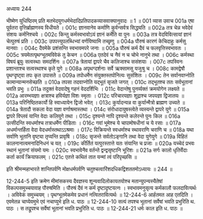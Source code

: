अध्यायः 244

भीष्मेण युधिष्ठिरम् प्रति मतभेदयुगधर्मभेदादिप्रतिपादकव्यासवाक्यानुवादः ॥ 1 ॥
001	व्यास उवाच 
001a	एषा पूर्वतरा वृत्तिर्ब्राह्मणस्य विधीयते ।
001c	ज्ञानवानेव कर्माणि कुर्वन्सर्वत्र सिद्ध्यति ॥
002a	तत्र चेन्न भवेदेवं संशयः कर्मनिश्चये ।
002c	किन्तु कर्मस्वभावोऽयं ज्ञानं कर्मेति वा पुनः ॥
003a	तत्र वेदविवित्सायां ज्ञानं चेत्पुरुषं प्रति ।
003c	उपपत्त्युपलब्धिभ्यां वर्णयिष्यामि तच्छृणु ॥
004a	पौरुषं कारणं केचिदाहुः कर्मसु मानवाः ।
004c	दैवमेके प्रशंसन्ति स्वभावमपरे जनाः ॥
005a	पौरुषं कर्म दैवं च फलवृत्तिस्वभावतः ।
005c	त्रयमेतत्पृथग्भूतमविवेकं तु केचन ॥
006a	एतदेवं च नैवं न च चोभे नानुभे तथा ।
006c	कर्मस्था विषयं ब्रूयुः सत्वस्थाः समदर्शिनः ॥
007a	त्रेतायां द्वापरे चैव कलिजाश्च ससंशयाः ।
007c	तपस्विनः प्रशान्ताश्च सत्वस्थाश्च कृते युगे ॥
008a	अपृथग्दर्शनाः सर्वे ऋक्सामसु यजुःषु च ।
008c	कामद्वेषौ पृथग्दृष्ट्वा तपः कृत उपासते ॥
009a	तपोधर्मेण संयुक्तस्तपोनित्यः सुसंशितः ।
009c	तेन सर्वानवाप्नोति कामान्यान्मनसेच्छति ॥
010a	तपसा तदवाप्नोति यद्भूतं सृजते जगत् ।
010c	तद्भूतश्च ततः सर्वभूतानां भवति प्रभुः ॥
011a	तदुक्तं वेदवादेषु गहनं वेददर्शिभिः ।
011c	वेदान्तेषु पुनर्व्यक्तं क्रमयोगेन लक्ष्यते ॥
012a	आरम्भयज्ञाः क्षत्राश्च हविर्यज्ञा विशः स्मृताः ।
012c	परिचारयज्ञाः शूद्राश्च जपयज्ञा द्विजातयः ॥
013a	परिनिष्ठितकार्यो हि स्वाध्यायेन द्विजो भवेत् ।
013c	कुर्यादन्यन्न वा कुर्यान्मैत्रो ब्राह्मण उच्यते ॥
014a	त्रेतादौ सकला वेदा यज्ञा वर्णाश्रमास्तथा ।
014c	संरोधादायुषस्त्वेते व्यस्यन्ते द्वापरे युगे ॥
015a	द्वापरे विप्लवं यान्ति वेदाः कलियुगे तथा ।
015c	दृश्यन्ते नापि दृश्यन्ते कलेरन्ते पुनः किल ॥
016a	उत्सीदन्ति स्वधर्माश्च तत्राधर्मेण पीडिताः ।
016c	गवां भूमेश्च ये चापामोषधीनां च ये रसाः ॥
017a	अधर्मान्तर्हिता वेदा वेदधर्मास्तथाऽऽश्रमाः ।
017c	विक्रियन्ते स्वधर्माश्च स्थावराणि चराणि च ॥
018a	यथा सर्वाणि भूतानि वृष्ट्या तृप्यन्ति प्रावृषि ।
018c	सृजन्ते सर्वतोऽङ्गानि तथा वेदा युगेयुगे ॥
019a	विहितं कालनानात्वमनादिनिधनं च यत् ।
019c	कीर्तितं यत्पुरस्तात्ते यतः संयान्ति च प्रजाः ॥
020a	यच्चेदं प्रभवः स्थानं भूतानां संयमो यमः ।
020c	स्वभावेनैव वर्तन्ते द्वन्द्वसृष्टानि भूरिशः ॥
021a	सर्गः कालो धृतिर्वेदाः कर्ता कार्यं क्रियाफलम् ।
021c	एतत्ते कथितं तात यन्मां त्वं परिपृच्छसि ॥ 

इति श्रीमन्महाभारते शान्तिपर्वणि मोक्षधर्मपर्वणि चतुश्चत्वारिंशदधिकद्विशततमोऽध्यायः ॥ 244 ॥

12-244-5 इति क्रमेण मीमांसकस्य दैवज्ञस्य शून्यवादिलोकायतयोश्च मतान्युपन्यस्यैतेषां विकल्पसमुच्चयावाह पौरुषमिति । पौरुषं दैवं न कर्म दृष्टादृष्टयत्नः । स्वभावमनुसृत्य कर्मकालौ फलदावित्यर्थः । अविवेकं समुच्चयम् । पृथग्भूतमेकमेव प्रधानं नत्वितरावित्यर्थः ॥ 12-244-6 आर्हतमत आह एतदिति । एवमेतन्न चाप्येवमुभे एवं नचाप्युभे इति ध. पाठः ॥ 12-244-10 सत्यं तपश्च भूतानां सर्वेषां भवति प्रभुरिति थ. पाठः । स तद्रूपश्च सर्वेषां भूतानां भवति प्रभुरिति ध. पाठः ॥ 12-244-21 धर्मः काल इति ध. पाठः ॥

